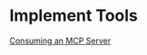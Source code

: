 # Implement Tools

[Consuming an MCP Server](https://microsoft.github.io/copilot-camp/pages/make/copilot-studio/06-mcp/)
